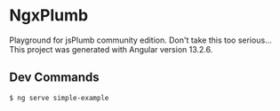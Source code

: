 # NgxPlumb

Playground for jsPlumb community edition. Don't take this too serious...
This project was generated with Angular version 13.2.6.

## Dev Commands

``` 
$ ng serve simple-example
```

